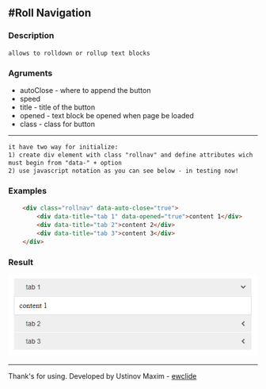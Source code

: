 #Roll Navigation
-------------

### Description

	allows to rolldown or rollup text blocks

### Agruments

- autoClose - where to append the button
- speed
- title - title of the button
- opened - text block be opened when page be loaded
- class - class for button

-------------

	it have two way for initialize:
	1) create div element with class "rollnav" and define attributes wich must begin from "data-" + option
	2) use javascript notation as you can see below - in testing now!

### Examples

```html
	<div class="rollnav" data-auto-close="true">
		<div data-title="tab 1" data-opened="true">content 1</div>
		<div data-title="tab 2">content 2</div>
		<div data-title="tab 3">content 3</div>
	</div>
```

### Result

![linebar on page](result.jpg)

-------------
Thank's for using.
Developed by Ustinov Maxim - [ewclide](http://vk.com/ewclide)